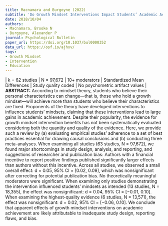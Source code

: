 ```yaml
---
title: Macnamara and Burgoyne (2022)
subtitle: 'Do Growth Mindset Interventions Impact Students’ Academic Achievement? A Systematic Review and Meta-Analysis with Recommendations for Best Practices'
date: 2018/10/04
authors:
- Macnamara, Brooke N
- Burgoyne, Alexander P
journal: Psychological Bulletin
paper_url: https://doi.org/10.1037/bul0000352
data_url: https://osf.io/ajhxv/
tags:
- Growth Mindset
- Intervention
- Education
---
```

| k = 62 studies | N = 97,672 | 10+ moderators | Standardized Mean Differences | Study quality coded | No psychometric artifact values | **ABSTRACT:** According to mindset theory, students who believe their personal characteristics can change—that is, those who hold a growth mindset—will achieve more than students who believe their characteristics are fixed. Proponents of the theory have developed interventions to influence students’ mindsets, claiming that these interventions lead to large gains in academic achievement. Despite their popularity, the evidence for growth mindset intervention benefits has not been systematically evaluated considering both the quantity and quality of the evidence. Here, we provide such a review by (a) evaluating empirical studies’ adherence to a set of best practices essential for drawing causal conclusions and (b) conducting three meta-analyses. When examining all studies (63 studies, N = 97,672), we found major shortcomings in study design, analysis, and reporting, and suggestions of researcher and publication bias: Authors with a financial incentive to report positive findings published significantly larger effects than authors without this incentive. Across all studies, we observed a small overall effect: d = 0.05, 95% CI = [0.02, 0.09], which was nonsignificant after correcting for potential publication bias. No theoretically meaningful moderators were significant. When examining only studies demonstrating the intervention influenced students’ mindsets as intended (13 studies, N = 18,355), the effect was nonsignificant: d = 0.04, 95% CI = [−0.01, 0.10]. When examining the highest-quality evidence (6 studies, N = 13,571), the effect was nonsignificant: d = 0.02, 95% CI = [−0.06, 0.10]. We conclude that apparent effects of growth mindset interventions on academic achievement are likely attributable to inadequate study design, reporting flaws, and bias.
